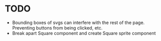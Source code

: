 # TODO

- Bounding boxes of svgs can interfere with the rest of the page. Preventing buttons from being clicked, etc.
- Break apart Square component and create Square sprite component
